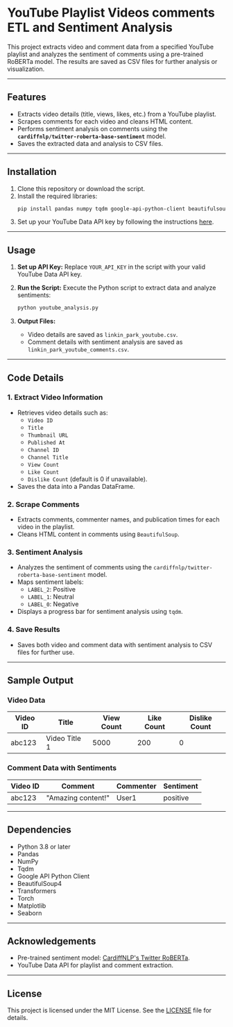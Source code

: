 # YouTube Playlist Videos comments ETL and Sentiment Analysis

This project extracts video and comment data from a specified YouTube playlist and analyzes the sentiment of comments using a pre-trained RoBERTa model. The results are saved as CSV files for further analysis or visualization.

---

## Features

- Extracts video details (title, views, likes, etc.) from a YouTube playlist.
- Scrapes comments for each video and cleans HTML content.
- Performs sentiment analysis on comments using the **`cardiffnlp/twitter-roberta-base-sentiment`** model.
- Saves the extracted data and analysis to CSV files.

---

## Installation

1. Clone this repository or download the script.
2. Install the required libraries:
   ```bash
   pip install pandas numpy tqdm google-api-python-client beautifulsoup4 transformers torch matplotlib seaborn
   ```
3. Set up your YouTube Data API key by following the instructions [here](https://developers.google.com/youtube/registering_an_application).

---

## Usage

1. **Set up API Key:**
   Replace `YOUR_API_KEY` in the script with your valid YouTube Data API key.

2. **Run the Script:**
   Execute the Python script to extract data and analyze sentiments:
   ```bash
   python youtube_analysis.py
   ```

3. **Output Files:**
   - Video details are saved as `linkin_park_youtube.csv`.
   - Comment details with sentiment analysis are saved as `linkin_park_youtube_comments.csv`.

---

## Code Details

### 1. **Extract Video Information**
   - Retrieves video details such as:
     - `Video ID`
     - `Title`
     - `Thumbnail URL`
     - `Published At`
     - `Channel ID`
     - `Channel Title`
     - `View Count`
     - `Like Count`
     - `Dislike Count` (default is 0 if unavailable).
   - Saves the data into a Pandas DataFrame.

### 2. **Scrape Comments**
   - Extracts comments, commenter names, and publication times for each video in the playlist.
   - Cleans HTML content in comments using `BeautifulSoup`.

### 3. **Sentiment Analysis**
   - Analyzes the sentiment of comments using the `cardiffnlp/twitter-roberta-base-sentiment` model.
   - Maps sentiment labels:
     - `LABEL_2`: Positive
     - `LABEL_1`: Neutral
     - `LABEL_0`: Negative
   - Displays a progress bar for sentiment analysis using `tqdm`.

### 4. **Save Results**
   - Saves both video and comment data with sentiment analysis to CSV files for further use.

---

## Sample Output

### Video Data
| Video ID       | Title                  | View Count | Like Count | Dislike Count |
|----------------|------------------------|------------|------------|---------------|
| abc123         | Video Title 1          | 5000       | 200        | 0             |

### Comment Data with Sentiments
| Video ID | Comment                | Commenter   | Sentiment   |
|----------|------------------------|-------------|-------------|
| abc123   | "Amazing content!"     | User1       | positive    |

---

## Dependencies

- Python 3.8 or later
- Pandas
- NumPy
- Tqdm
- Google API Python Client
- BeautifulSoup4
- Transformers
- Torch
- Matplotlib
- Seaborn

---

## Acknowledgements

- Pre-trained sentiment model: [CardiffNLP's Twitter RoBERTa](https://huggingface.co/cardiffnlp/twitter-roberta-base-sentiment).
- YouTube Data API for playlist and comment extraction.

---

## License

This project is licensed under the MIT License. See the [LICENSE](LICENSE) file for details.
